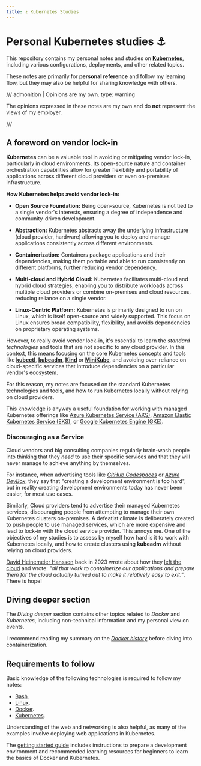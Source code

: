 ```yaml
---
title: ⚓ Kubernetes Studies
---
```


# Personal Kubernetes studies ⚓

This repository contains my personal notes and studies on
[**Kubernetes**](https://kubernetes.io/), including various configurations, deployments,
and other related topics.

These notes are primarily for **personal reference** and follow my learning flow,
but they may also be helpful for sharing knowledge with others.

/// admonition | Opinions are my own.
    type: warning

The opinions expressed in these notes are my own and do **not** represent the views of
my employer.

///

## A foreword on vendor lock-in

**Kubernetes** can be a valuable tool in avoiding or mitigating vendor lock-in, particularly
in cloud environments. Its open-source nature and container orchestration capabilities
allow for greater flexibility and portability of applications across different cloud
providers or even on-premises infrastructure.

**How Kubernetes helps avoid vendor lock-in:**

- **Open Source Foundation:** Being open-source, Kubernetes is not tied to a single
vendor's interests, ensuring a degree of independence and community-driven development.

- **Abstraction:** Kubernetes abstracts away the underlying infrastructure (cloud
provider, hardware) allowing you to deploy and manage applications consistently across
different environments.

- **Containerization:** Containers package applications and their dependencies, making
them portable and able to run consistently on different platforms, further reducing
vendor dependency.

- **Multi-cloud and Hybrid Cloud:** Kubernetes facilitates multi-cloud and hybrid cloud
strategies, enabling you to distribute workloads across multiple cloud providers or
combine on-premises and cloud resources, reducing reliance on a single vendor.

- **Linux-Centric Platform:** Kubernetes is primarily designed to run on Linux, which is
  itself open-source and widely supported. This focus on Linux ensures broad
  compatibility, flexibility, and avoids dependencies on proprietary operating systems.

However, to really avoid vendor lock-in, it's essential to learn the _standard
technologies_ and tools that are not specific to any cloud provider. In this context,
this means focusing on the core Kubernetes concepts and tools like
[**kubectl**](https://kubernetes.io/docs/reference/kubectl/),
[**kubeadm**](https://kubernetes.io/docs/reference/setup-tools/kubeadm/),
[**Kind**](https://kubernetes.io/docs/tasks/tools/#kind) or
[**MiniKube**](https://kubernetes.io/docs/tasks/tools/#minikube),
and avoiding over-reliance on cloud-specific services that introduce
dependencies on a particular vendor's ecosystem.

For this reason, my notes are focused on the standard Kubernetes technologies and tools,
and how to run Kubernetes locally without relying on cloud providers.

This knowledge is anyway a useful foundation for working with managed Kubernetes offerings
like [Azure Kubernetes Service (AKS)](https://azure.microsoft.com/en-us/products/kubernetes-service),
[Amazon Elastic Kubernetes Service (EKS)](https://aws.amazon.com/eks/), or
[Google Kubernetes Engine (GKE)](https://cloud.google.com/kubernetes-engine).

### Discouraging as a Service

Cloud vendors and big consulting companies regularly brain-wash people into thinking
that they _need_ to use their specific services and that they will never manage to
achieve anything by themselves.

For instance, when advertising tools like [*GitHub Codespaces*](https://github.com/features/codespaces)
or [*Azure DevBox*](https://azure.microsoft.com/en-us/products/dev-box/), they say that
"creating a development environment is too hard", but in reality creating development
environments today has never been easier, for most use cases.

Similarly, Cloud providers tend to advertise their managed Kubernetes services,
discouraging people from attempting to manage their own Kubernetes clusters on-premises.
A defeatist climate is deliberately created to push people to use managed services,
which are more expensive and lead to lock-in with the cloud service provider. This
annoys me. One of the objectives of my studies is to assess by myself how hard is it to
work with Kubernetes locally, and how to create clusters using **kubeadm** without
relying on cloud providers.

[David Heinemeier Hansson](https://world.hey.com/dhh/) back in 2023 wrote about how they
[left the cloud](https://world.hey.com/dhh/we-have-left-the-cloud-251760fb) and wrote:
*"all that work to containerize our applications and prepare them for the cloud actually turned out to make it relatively easy to exit."*.
There is hope!

## Diving deeper section

The _Diving deeper_ section contains other topics related to *Docker* and *Kubernetes*,
including non-technical information and my personal view on events.

I recommend reading my summary on the _[Docker history](./diving-deeper/docker-history.md)_
before diving into containerization.

## Requirements to follow

Basic knowledge of the following technologies is required to follow my notes:

- [Bash](https://www.gnu.org/software/bash/).
- [Linux](https://ubuntu.com/).
- [Docker](https://www.docker.com/).
- [Kubernetes](https://kubernetes.io/).

Understanding of the web and networking is also helpful, as many of the examples
involve deploying web applications in Kubernetes.

The [getting started guide](./getting-started.md) includes instructions to prepare a
development environment and recommended learning resources for beginners to learn the
basics of Docker and Kubernetes.
